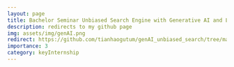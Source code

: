 ```yaml
---
layout: page
title: Bachelor Seminar Unbiased Search Engine with Generative AI and LLM 
description: redirects to my github page
img: assets/img/genAI.png
redirect: https://github.com/tianhaogutum/genAI_unbiased_search/tree/main
importance: 3
category: keyInternship
---
```


